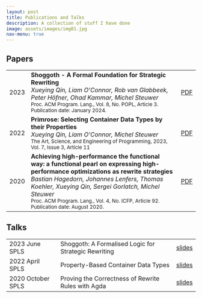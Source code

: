 ```yaml
---
layout: post
title: Publications and Talks
description: A collection of stuff I have done
image: assets/images/img01.jpg
nav-menu: true
---
```

## Papers
<div class="table-wrapper">
	<table border="0">
		<tbody>
			<tr>
			<td>2023</td>
				<td>
                    <b>Shoggoth - A Formal Foundation for Strategic Rewriting</b>
                    <br />
                    <i>Xueying Qin, Liam O'Connor, Rob van Glabbeek, Peter Höfner, Ohad Kammar, Michel Steuwer</i>
                    <br />
                    <small>Proc. ACM Program. Lang., Vol. 8, No. POPL, Article 3. Publication date: January 2024.</small>
					<td><a href="https://xyunknown.github.io/assets/pdfs/popl2024.pdf">PDF</a></td>
                </td>
			</tr>
			<tr>
				<td>2022</td>
				<td>
                    <b>Primrose: Selecting Container Data Types by their Properties</b>
                    <br />
                    <i>Xueying Qin, Liam O'Connor, Michel Steuwer</i>
                    <br />
                    <small>The Art, Science, and Engineering of Programming, 2023, Vol. 7, Issue 3, Article 11</small>
                </td>
				<td><a href="https://xyunknown.github.io/assets/pdfs/programming2023.pdf">PDF</a></td>
			</tr>
			<tr>
				<td>2020</td>
				<td>
                    <b>Achieving high-performance the functional way: a functional pearl on expressing high-performance optimizations as rewrite strategies</b>
                    <br />
                    <i>Bastian Hagedorn, Johannes Lenfers, Thomas Koehler, Xueying Qin, Sergei Gorlatch, Michel Steuwer</i>
                    <br />
                    <Small>Proc. ACM Program. Lang., Vol. 4, No. ICFP, Article 92. Publication date: August 2020.</small>
                </td>
				<td><a href="https://xyunknown.github.io/assets/pdfs/icfp2020.pdf">PDF</a></td>
			</tr>
		</tbody>
	</table>
</div>

## Talks
<div class="table-wrapper">
	<table border="0">
		<tbody>
			<tr>
				<td>2023 June SPLS</td>
				<td>
                    Shoggoth: A Formalised Logic for Strategic Rewriting
                </td>
				<td><a href="https://xyunknown.github.io/assets/pdfs/spls2023.pdf">slides</a></td>
			</tr>
			<tr>
				<td>2022 April SPLS</td>
				<td>
                    Property-Based Container Data Types
                </td>
				<td><a href="https://xyunknown.github.io/assets/pdfs/talk_programming_2023.pdf">slides</a></td>
			</tr>
			<tr>
				<td>2020 October SPLS</td>
				<td>
                    Proving the Correctness of Rewrite Rules with Agda
                </td>
				<td><a href="https://xyunknown.github.io/assets/pdfs/spls2020.pdf">slides</a></td>
			</tr>
		</tbody>
	</table>
</div>
